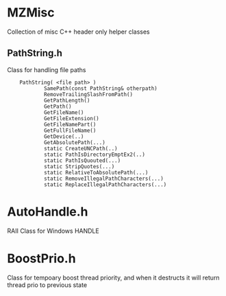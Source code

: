 # MZMisc
Collection of misc C++ header only helper classes

## PathString.h 
Class for handling file paths

        PathString( <file path> )
                SamePath(const PathString& otherpath)
                RemoveTrailingSlashFromPath()
                GetPathLength()
                GetPath()
                GetFileName()
                GetFileExtension()
                GetFileNamePart()
                GetFullFileName()
                GetDevice(..)
                GetAbsolutePath(...)
                static CreateUNCPath(..)
                static PathIsDirectoryEmptEx2(..)
                static PathIsQuouted(...)
                static StripQuotes(...)	
                static RelativeToAbsolutePath(...)
                static RemoveIllegalPathCharacters(...)
                static ReplaceIllegalPathCharacters(...)

# AutoHandle.h 
RAII Class for Windows HANDLE

# BoostPrio.h 
Class for tempoary boost thread priority, and when it destructs it will return thread prio to previous state


